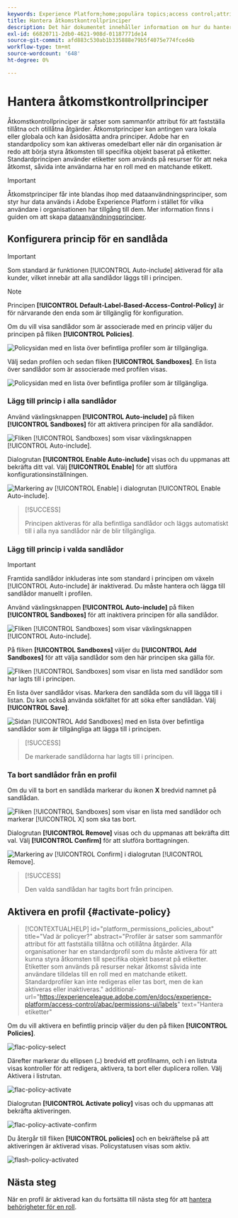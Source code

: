 ```yaml
---
keywords: Experience Platform;home;populära topics;access control;attribute-based access control;ABAC
title: Hantera åtkomstkontrollprinciper
description: Det här dokumentet innehåller information om hur du hanterar åtkomstkontrollprinciper via gränssnittet Behörigheter i Adobe Experience Cloud.
exl-id: 66820711-2db0-4621-908d-01187771de14
source-git-commit: afd883c530ab1b335888e79b5f4075e774fced4b
workflow-type: tm+mt
source-wordcount: '648'
ht-degree: 0%

---
```


# Hantera åtkomstkontrollprinciper

Åtkomstkontrollprinciper är satser som sammanför attribut för att fastställa tillåtna och otillåtna åtgärder. Åtkomstprinciper kan antingen vara lokala eller globala och kan åsidosätta andra principer. Adobe har en standardpolicy som kan aktiveras omedelbart eller när din organisation är redo att börja styra åtkomsten till specifika objekt baserat på etiketter. Standardprincipen använder etiketter som används på resurser för att neka åtkomst, såvida inte användarna har en roll med en matchande etikett.

>[!IMPORTANT]
>
>Åtkomstprinciper får inte blandas ihop med dataanvändningsprinciper, som styr hur data används i Adobe Experience Platform i stället för vilka användare i organisationen har tillgång till dem. Mer information finns i guiden om att skapa [dataanvändningsprinciper](../../../data-governance/policies/create.md).

<!-- ## Create a new policy

To create a new policy, select the **[!UICONTROL Policies]** tab in the sidebar and select **[!UICONTROL Create Policy]**.

![flac-new-policy](../../images/flac-ui/flac-new-policy.png)

The **[!UICONTROL Create a new policy]** dialog appears, prompting you to enter a name, and an optional description. When finished, select **[!UICONTROL Confirm]**.

![flac-create-new-policy](../../images/flac-ui/flac-create-new-policy.png)

Using the dropdown arrow select if you would like to **Permit access to** (![flac-permit-access-to](../../images/flac-ui/flac-permit-access-to.png)) a resource or **Deny access to** (![flac-deny-access-to](../../images/flac-ui/flac-deny-access-to.png)) a resource.

Next, select the resource that you would like to include in the policy using the dropdown menu and search access type, read or write.

![flac-flac-policy-resource-dropdown](../../images/flac-ui/flac-policy-resource-dropdown.png)

Next, using the dropdown arrow select the condition you would like to apply to this policy, **The following being true** (![flac-policy-true](../../images/flac-ui/flac-policy-true.png)) or **The following being false** (![flac-policy-false](../../images/flac-ui/flac-policy-false.png)).

Select the plus icon to **Add matches expression** or **Add expression group** for the resource. 

![flac-policy-expression](../../images/flac-ui/flac-policy-expression.png)

Using the dropdown, select the **Resource**.

![flac-policy-resource-dropdown](../../images/flac-ui/flac-policy-resource-dropdown-1.png)

Next, using the dropdown select the **Matches**.

![flac-policy-matches-dropdown](../../images/flac-ui/flac-policy-matches-dropdown.png)

Next, using the dropdown, select the type of label (**[!UICONTROL Core label]** or **[!UICONTROL Custom label]**) to match the label assigned to the User in roles.

![flac-policy-user-dropdown](../../images/flac-ui/flac-policy-user-dropdown.png)

Finally, select the **Sandbox** that you would like the policy conditions to apply to, using the dropdown menu.

![flac-policy-sandboxes-dropdown](../../images/flac-ui/flac-policy-sandboxes-dropdown.png)

Select **Add resource** to add more resources. Once finished, select **[!UICONTROL Save and exit]**.

![flac-policy-save-and-exit](../../images/flac-ui/flac-policy-save-and-exit.png)

The new policy is successfully created, and you are redirected to the **[!UICONTROL Policies]** tab, where you will see the newly created policy appear in the list. 

![flac-policy-saved](../../images/flac-ui/flac-policy-saved.png)

## Edit a policy

To edit an existing policy, select the policy from the **[!UICONTROL Policies]** tab. Alternatively, use the filter option to filter the results to find the policy you want to edit.

![flac-policy-select](../../images/flac-ui/flac-policy-select.png)

Next, select the ellipsis (`…`) next to the policies name, and a dropdown displays controls to edit, deactivate, delete, or duplicate the role. Select edit from the dropdown.

![flac-policy-edit](../../images/flac-ui/flac-policy-edit.png)

The policy permissions screen appears. Make the updates then select **[!UICONTROL Save and exit]**.

![flac-policy-save-and-exit](../../images/flac-ui/flac-policy-save-and-exit.png)

The policy is successfully updated, and you are redirected to the **[!UICONTROL Policies]** tab.

## Duplicate a policy

To duplicate an existing policy, select the policy from the **[!UICONTROL Policies]** tab. Alternatively, use the filter option to filter the results to find the policy you want to edit.

![flac-policy-select](../../images/flac-ui/flac-policy-select.png)

Next, select the ellipsis (`…`) next to a policies name, and a dropdown displays controls to edit, deactivate, delete, or duplicate the role. Select duplicate from the dropdown.

![flac-policy-duplicate](../../images/flac-ui/flac-policy-duplicate.png)

The **[!UICONTROL Duplicate policy]** dialog appears, prompting you to confirm the duplication. 

![flac-policy-duplicate-confirm](../../images/flac-ui/flac-duplicate-confirm.png)

The new policy appears in the list as a copy of the original on the **[!UICONTROL Policies]** tab.

![flac-role-duplicate-saved](../../images/flac-ui/flac-role-duplicate-saved.png)

## Delete a policy

To delete an existing policy, select the policy from the **[!UICONTROL Policies]** tab. Alternatively, use the filter option to filter the results to find the policy you want to delete.

![flac-policy-select](../../images/flac-ui/flac-policy-select.png)

Next, select the ellipsis (`…`) next to a policies name, and a dropdown displays controls to edit, deactivate, delete, or duplicate the role. Select delete from the dropdown.

![flac-policy-delete](../../images/flac-ui/flac-policy-delete.png)

The **[!UICONTROL Delete user policy]** dialog appears, prompting you to confirm the deletion. 

![flac-policy-delete-confirm](../../images/flac-ui/flac-policy-delete-confirm.png)

You are returned to the **[!UICONTROL policies]** tab and a confirmation of deletion pop over appears.

![flac-policy-delete-confirmation](../../images/flac-ui/flac-policy-delete-confirmation.png) -->

## Konfigurera princip för en sandlåda

>[!IMPORTANT]
>
>Som standard är funktionen [!UICONTROL Auto-include] aktiverad för alla kunder, vilket innebär att alla sandlådor läggs till i principen.

>[!NOTE]
>
>Principen **[!UICONTROL Default-Label-Based-Access-Control-Policy]** är för närvarande den enda som är tillgänglig för konfiguration.

Om du vill visa sandlådor som är associerade med en princip väljer du principen på fliken **[!UICONTROL Policies]**.

![Policysidan med en lista över befintliga profiler som är tillgängliga.](../../images/abac-end-to-end-user-guide/abac-policies-page.png)

Välj sedan profilen och sedan fliken **[!UICONTROL Sandboxes]**. En lista över sandlådor som är associerade med profilen visas.

![Policysidan med en lista över befintliga profiler som är tillgängliga.](../../images/flac-ui/abac-policies-sandboxes-tab.png)

### Lägg till princip i alla sandlådor

Använd växlingsknappen **[!UICONTROL Auto-include]** på fliken **[!UICONTROL Sandboxes]** för att aktivera principen för alla sandlådor.

![Fliken [!UICONTROL Sandboxes] som visar växlingsknappen [!UICONTROL Auto-include].](../../images/flac-ui/abac-policies-auto-include.png)

Dialogrutan **[!UICONTROL Enable Auto-include]** visas och du uppmanas att bekräfta ditt val. Välj **[!UICONTROL Enable]** för att slutföra konfigurationsinställningen.

![Markering av [!UICONTROL Enable] i dialogrutan [!UICONTROL Enable Auto-include].](../../images/flac-ui/abac-policies-auto-include-enable.png)

>[!SUCCESS]
>
>Principen aktiveras för alla befintliga sandlådor och läggs automatiskt till i alla nya sandlådor när de blir tillgängliga.

### Lägg till princip i valda sandlådor

>[!IMPORTANT]
>
>Framtida sandlådor inkluderas inte som standard i principen om växeln [!UICONTROL Auto-include] är inaktiverad. Du måste hantera och lägga till sandlådor manuellt i profilen.

Använd växlingsknappen **[!UICONTROL Auto-include]** på fliken **[!UICONTROL Sandboxes]** för att inaktivera principen för alla sandlådor.

![Fliken [!UICONTROL Sandboxes] som visar växlingsknappen [!UICONTROL Auto-include].](../../images/flac-ui/abac-policies-auto-include.png)

På fliken **[!UICONTROL Sandboxes]** väljer du **[!UICONTROL Add Sandboxes]** för att välja sandlådor som den här principen ska gälla för.

![Fliken [!UICONTROL Sandboxes] som visar en lista med sandlådor som har lagts till i principen.](../../images/flac-ui/abac-policies-sandboxes-tab-add.png)

En lista över sandlådor visas. Markera den sandlåda som du vill lägga till i listan. Du kan också använda sökfältet för att söka efter sandlådan. Välj **[!UICONTROL Save]**.

![Sidan [!UICONTROL Add Sandboxes] med en lista över befintliga sandlådor som är tillgängliga att lägga till i principen.](../../images/flac-ui/abac-policies-sandboxes-list.png)

>[!SUCCESS]
>
>De markerade sandlådorna har lagts till i principen.

### Ta bort sandlådor från en profil

Om du vill ta bort en sandlåda markerar du ikonen **X** bredvid namnet på sandlådan.

![Fliken [!UICONTROL Sandboxes] som visar en lista med sandlådor och markerar [!UICONTROL X] som ska tas bort.](../../images/flac-ui/abac-policies-remove-sandbox-x.png)

Dialogrutan **[!UICONTROL Remove]** visas och du uppmanas att bekräfta ditt val. Välj **[!UICONTROL Confirm]** för att slutföra borttagningen.

![Markering av [!UICONTROL Confirm] i dialogrutan [!UICONTROL Remove].](../../images/flac-ui/abac-policies-remove-sandbox.png)

>[!SUCCESS]
>
>Den valda sandlådan har tagits bort från principen.

## Aktivera en profil {#activate-policy}

>[!CONTEXTUALHELP]
>id="platform_permissions_policies_about"
>title="Vad är policyer?"
>abstract="Profiler är satser som sammanför attribut för att fastställa tillåtna och otillåtna åtgärder. Alla organisationer har en standardprofil som du måste aktivera för att kunna styra åtkomsten till specifika objekt baserat på etiketter. Etiketter som används på resurser nekar åtkomst såvida inte användare tilldelas till en roll med en matchande etikett. Standardprofiler kan inte redigeras eller tas bort, men de kan aktiveras eller inaktiveras."
>additional-url="https://experienceleague.adobe.com/en/docs/experience-platform/access-control/abac/permissions-ui/labels" text="Hantera etiketter"

Om du vill aktivera en befintlig princip väljer du den på fliken **[!UICONTROL Policies]**.

![flac-policy-select](../../images/abac-end-to-end-user-guide/abac-policies-page.png)

Därefter markerar du ellipsen (`…`) bredvid ett profilnamn, och i en listruta visas kontroller för att redigera, aktivera, ta bort eller duplicera rollen. Välj Aktivera i listrutan.

![flac-policy-activate](../../images/abac-end-to-end-user-guide/abac-policies-activate.png)

Dialogrutan **[!UICONTROL Activate policy]** visas och du uppmanas att bekräfta aktiveringen.

![flac-policy-activate-confirm](../../images/abac-end-to-end-user-guide/abac-activate-policies-dialog.png)


Du återgår till fliken **[!UICONTROL policies]** och en bekräftelse på att aktiveringen är aktiverad visas. Policystatusen visas som aktiv.

![flash-policy-activated](../../images/abac-end-to-end-user-guide/abac-policies-confirm-activate.png)

## Nästa steg

När en profil är aktiverad kan du fortsätta till nästa steg för att [hantera behörigheter för en roll](permissions.md).
